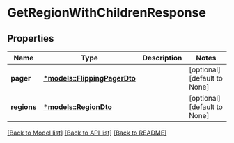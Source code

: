 # GetRegionWithChildrenResponse

## Properties
Name | Type | Description | Notes
------------ | ------------- | ------------- | -------------
**pager** | [***models::FlippingPagerDto**](FlippingPagerDTO.md) |  | [optional] [default to None]
**regions** | [***models::RegionDto**](RegionDTO.md) |  | [optional] [default to None]

[[Back to Model list]](../README.md#documentation-for-models) [[Back to API list]](../README.md#documentation-for-api-endpoints) [[Back to README]](../README.md)



